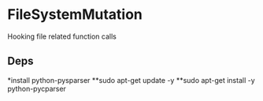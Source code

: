 # FileSystemMutation
Hooking file related function calls
## Deps
*install python-pysparser
**sudo apt-get update -y
**sudo apt-get install -y python-pycparser


